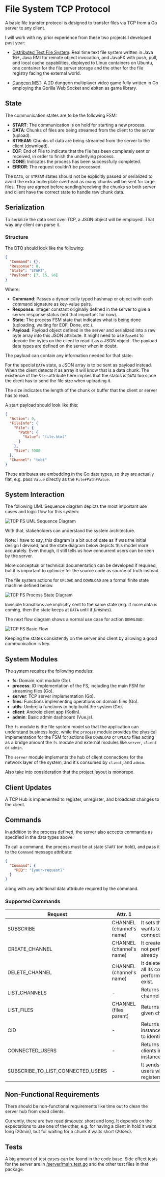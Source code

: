 <!-- Copyright (c) 2022 Tobias Briones. All rights reserved. -->
<!-- SPDX-License-Identifier: BSD-3-Clause -->
<!-- This file is part of https://github.com/tobiasbriones/ep-tcp-file-system -->

# File System TCP Protocol

A basic file transfer protocol is designed to transfer files via TCP from a Go
server to any client.

I will work with my prior experience from these two projects I developed past
year:

- [Distributed Text File System](https://github.com/tobiasbriones/cp-unah-mm545-distributed-text-file-system):
  Real time text file system written in Java 16+, Java RMI for remote object
  invocation, and JavaFX with push, pull, and local cache capabilities, deployed
  to Linux containers on Ubuntu, one container for the file server storage and
  the other for the file registry facing the external world.

- [Dungeon MST](https://github.com/tobiasbriones/dungeon-mst): A 2D dungeon
  multiplayer video game fully written in Go employing the Gorilla Web Socket
  and ebiten as game library.

## State

The communication states are to be the following FSM:

- **START**: The communication is on hold for starting a new process.
- **DATA**: Chunks of files are being streamed from the client to the server
  (upload).
- **STREAM**: Chunks of data are being streamed from the server to the
  client (download).
- **EOF**: End of File to indicate that the file has been completely sent or
  received, in order to finish the underlying process.
- **DONE**: Indicates the process has been successfully completed.
- **ERROR**: The request couldn't be processed.

The `DATA`, or `STREAM` states should not be explicitly passed or serialized to
avoid the extra boilerplate overhead as many chunks will be sent for large
files. They are agreed before sending/receiving the chunks so both server
and client have the correct state to handle raw chunk data.

## Serialization

To serialize the data sent over TCP, a JSON object will be employed. That way
any client can parse it.

### Structure

The DTO should look like the following:

```json
{
  "Command": {},
  "Response": 0,
  "State": "START",
  "Payload": [7, 15, 96]
}
```

Where:

- **Command**: Passes a dynamically typed hashmap or object with each
  command signature as key-value pairs.
- **Response**: Integer constant originally defined in the server to give a
  server response status (not that important for now).
- **State**: The process FSM state that indicates what is being done
  (uploading, waiting for EOF, Done, etc.).
- **Payload**: Payload object defined in the server and serialized into a
  raw byte array into this JSON attribute. It might need to use `Base64` to
  decode the bytes on the client to read it as a JSON object. The payload data
  types are defined on the server when in doubt.

The payload can contain any information needed for that state.

For the special `DATA` state, a JSON array is to be sent as payload instead.
When the client detects it as array it will know that is a data chunk. The
existence of the `Size` attribute here implies that the status is `DATA` too
since the client has to send the file size when uploading it.

The size indicates the length of the chunk or buffer that the client or server
has to read.

A start payload should look like this:

```json
{
  "Action": 0,
  "FileInfo": {
    "File": {
      "Path": {
        "Value": "file.html"
      }
    },
    "Size": 5000
  },
  "Channel": "tobi"
}
```

These attributes are embedding in the Go data types, so they are actually
flat, e.g. pass `Value` directly as the `File#Path#Value`.

## System Interaction

The following UML Sequence diagram depicts the most important use cases and
logic flow for this system:

![TCP FS UML Sequence Diagram](tcp-fs-uml-sequence-diagram.svg)

With that, stakeholders can understand the system architecture.

Note: I have to say, this diagram is a bit out of date as if was the initial
design I devised, and the state diagram below depicts this model more
accurately. Even though, it still tells us how concurrent users can be seen
by the server.

More conceptual or technical documentation can be developed if required, but it
is important to optimize for the source code as source of truth instead.

The file system actions for `UPLOAD` and `DOWNLOAD` are a formal finite state
machine defined below.

![TCP FS Process State Diagram](tcp-fs-process-state-diagram.svg)

Invisible transitions are implicitly sent to the same state (e.g. if more
data is coming, then the state keeps at `DATA` until if *finishes*).

The next flow diagram shows a normal use case for action `DOWNLOAD`:

![TCP FS Basic Flow](tcp-fs-basic-flow.svg)

Keeping the states consistently on the server and client by allowing a good
communication is key.

## System Modules

The system requires the following modules:

- **fs**: Domain root module (Go).
- **process**: IO implementation of the FS, including the main FSM for streaming
  files (Go).
- **server**: TCP server implementation (Go).
- **files**: Functions implementing operations on domain files (Go).
- **utils**: Umbrella functions to help build the system (Go).
- **client**: Android client app (Kotlin).
- **admin**: Basic admin dashboard (Vue.js).

The `fs` module is the file system model so that the application can understand
business logic, while the `process` module provides the physical implementation
for the FSM for actions like `DOWNLOAD` or `UPLOAD` files acting as a bridge
amount the `fs` module and external modules like `server`,
`client` or `admin`.

The `server` module implements the hub of client connections for the network
layer of the system, and it's consumed by `client`, and `admin`.

Also take into consideration that the project layout is monorepo.

## Client Updates

A TCP Hub is implemented to register, unregister, and broadcast changes to the
client.

## Commands

In addition to the process defined, the server also accepts commands as
specified in the data types above.

To call a command, the process must be at state `START` (on hold), and pass
it to the `Command` message attribute:

```json
{
  "Command": {
    "REQ": "{your-request}"
  }
}
```

along with any additional data attribute required by the command.

### Supported Commands

| **Request**                       | **Attr. 1**              | **Description**                                                                                         |
|-----------------------------------|--------------------------|---------------------------------------------------------------------------------------------------------|
| SUBSCRIBE                         | CHANNEL (channel's name) | It sets the channel the client wants to subscribe for the given connection                              |
| CREATE_CHANNEL                    | CHANNEL (channel's name) | It creates a new channel. It does not perform any action if already exists.                             |
| DELETE_CHANNEL                    | CHANNEL (channel's name) | It deletes the given channel and all its contents. It does not perform any action if it does not exist. |
| LIST_CHANNELS                     | -                        | Returns a list of existing channels.                                                                    |
| LIST_FILES                        | CHANNEL (files parent)   | Returns a list of files under the given channel.                                                        |
| CID                               | -                        | Returns the per-server-instance ID that was generated to identify that client.                          |
| CONNECTED_USERS                   | -                        | Returns a list of all connected clients into this server hub instance.                                  |
| SUBSCRIBE_TO_LIST_CONNECTED_USERS | -                        | It sends a list of connected users when a user registers/unregisters/subscribes                         |

## Non-Functional Requirements

There should be non-functional requirements like time out to clean the
server hub from dead clients.

Currently, there are two read timeouts: short and long. It depends on the
expectations to use one of the other, e.g. for having a client in hold it
waits long (20min), but for waiting for a chunk it waits short (20sec).

## Tests

A big amount of test cases can be found in the code base. Side effect tests
for the server are in [/server/main_test.go](../../server/main_test.go) and
the other test files in that package.
